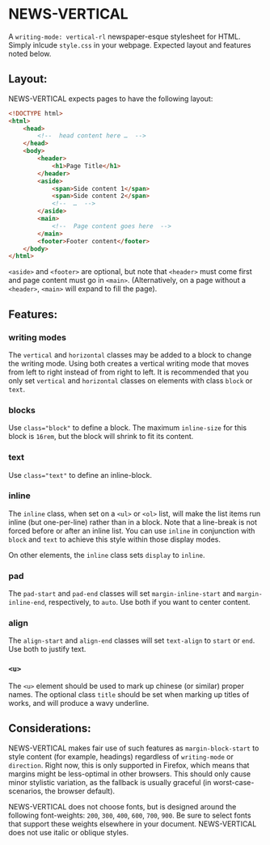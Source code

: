 #  NEWS-VERTICAL  #

A `writing-mode: vertical-rl` newspaper-esque stylesheet for HTML.
Simply inlcude `style.css` in your webpage.
Expected layout and features noted below.

##  Layout:  ##

NEWS-VERTICAL expects pages to have the following layout:

```html
<!DOCTYPE html>
<html>
    <head>
        <!--  head content here …  -->
    </head>
    <body>
        <header>
            <h1>Page Title</h1>
        </header>
        <aside>
            <span>Side content 1</span>
            <span>Side content 2</span>
            <!--  …  -->
        </aside>
        <main>
            <!--  Page content goes here  -->
        </main>
        <footer>Footer content</footer>
    </body>
</html>
```

`<aside>` and `<footer>` are optional, but note that `<header>` must come first and page content must go in `<main>`.
(Alternatively, on a page without a `<header>`, `<main>` will expand to fill the page).

##  Features:  ##

###  writing modes  ###

The `vertical` and `horizontal` classes may be added to a block to change the writing mode.
Using both creates a vertical writing mode that moves from left to right instead of from right to left.
It is recommended that you only set `vertical` and `horizontal` classes on elements with class `block` or `text`.

###  blocks  ###

Use `class="block"` to define a block. The maximum `inline-size` for this block is `16rem`, but the block will shrink to fit its content.

###  text  ###

Use `class="text"` to define an inline-block.

###  inline  ###

The `inline` class, when set on a `<ul>` or `<ol>` list, will make the list items run inline (but one-per-line) rather than in a block.
Note that a line-break is not forced before or after an inline list.
You can use `inline` in conjunction with `block` and `text` to achieve this style within those display modes.

On other elements, the `inline` class sets `display` to `inline`.

###  pad  ###

The `pad-start` and `pad-end` classes will set `margin-inline-start` and `margin-inline-end`, respectively, to `auto`.
Use both if you want to center content.

###  align  ###

The `align-start` and `align-end` classes will set `text-align` to `start` or `end`.
Use both to justify text.

###  `<u>`  ###

The `<u>` element should be used to mark up chinese (or similar) proper names. The optional class `title` should be set when marking up titles of works, and will produce a wavy underline.

##  Considerations:  ##

NEWS-VERTICAL makes fair use of such features as `margin-block-start` to style content (for example, headings) regardless of `writing-mode` or `direction`.
Right now, this is only supported in Firefox, which means that margins might be less-optimal in other browsers.
This should only cause minor stylistic variation, as the fallback is usually graceful (in worst-case-scenarios, the browser default).

NEWS-VERTICAL does not choose fonts, but is designed around the following font-weights: `200`, `300`, `400`, `600`, `700`, `900`.
Be sure to select fonts that support these weights elsewhere in your document.
NEWS-VERTICAL does not use italic or oblique styles.
